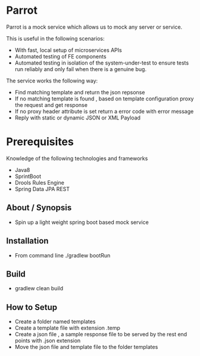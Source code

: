 # Parrot 
Parrot is a mock service which allows us to mock any server or service.

This is useful in the following scenarios:

* With fast, local setup of microservices APIs 
* Automated testing of FE components 
* Automated testing in isolation of the  system-under-test to ensure tests run reliably and only fail when there is a genuine bug.

The service works the following way:

* Find matching template  and return the json repsonse
* If no matching template is found , based on template configuration proxy the request and get response
* If no proxy header attribute is set return a error code with error message
* Reply with static or dynamic JSON or XML Payload


# Prerequisites
Knowledge of the following technologies and frameworks

* Java8
* SprintBoot
* Drools Rules Engine
* Spring Data JPA REST


## About / Synopsis

* Spin up a light weight spring boot based mock service




## Installation

* From command line ./gradlew bootRun



## Build

*  gradlew clean build



## How to Setup

*  Create a folder named templates
*  Create a template file with extension .temp
*  Create a json file , a sample response file to be served by the rest end points with .json extension
*  Move the json file and template file to the folder templates
